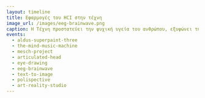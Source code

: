 ```yaml
---
layout: timeline 
title: Εφαρμογές του HCI στην τέχνη 
image_url: /images/eeg-brainwave.png
caption: Η Τέχνη προστατεύει την ψυχική υγεία του ανθρώπου, εξυψώνει την πνευματικότητά του και αποτελεί παράλληλα και κομμάτι του πολιτιστικής κληρονομιάς ενός πολιτισμού. Τι συμβαίνει όταν η επιστήμη του HCI αλληλοεπιδρά με την τέχνη?  
events:
  - aldus-superpaint-three
  - the-mind-music-machine
  - mesch-project
  - articulated-head
  - eye-drawing
  - eeg-brainwave
  - text-to-image
  - polispective
  - art-reality-studio
---
```

